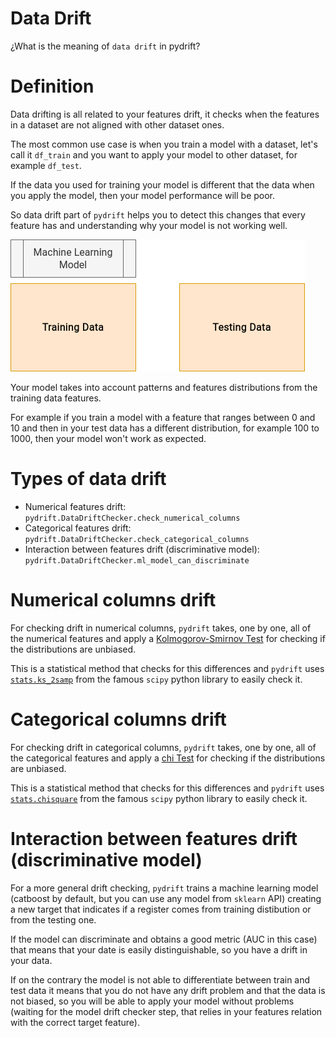 # Data Drift

¿What is the meaning of `data drift` in pydrift?

# Definition

Data drifting is all related to your features drift, it checks when the features in a dataset are not aligned with other dataset ones.

The most common use case is when you train a model with a dataset, let's call it `df_train` and you want to apply your model to other dataset, for example `df_test`.

If the data you used for training your model is different that the data when you apply the model, then your model performance will be poor.

So data drift part of `pydrift` helps you to detect this changes that every feature has and understanding why your model is not working well.

![General Use Case](../images/general_use_case.png)

Your model takes into account patterns and features distributions from the training data features.

For example if you train a model with a feature that ranges between 0 and 10 and then in your test data has a different distribution, for example 100 to 1000, then your model won't work as expected.

# Types of data drift

- Numerical features drift: `pydrift.DataDriftChecker.check_numerical_columns`
- Categorical features drift: `pydrift.DataDriftChecker.check_categorical_columns`
- Interaction between features drift (discriminative model): `pydrift.DataDriftChecker.ml_model_can_discriminate`

# Numerical columns drift

For checking drift in numerical columns, `pydrift` takes, one by one, all of the numerical features and apply a [Kolmogorov-Smirnov Test](http://www.real-statistics.com/non-parametric-tests/goodness-of-fit-tests/two-sample-kolmogorov-smirnov-test/) for checking if the distributions are unbiased.

This is a statistical method that checks for this differences and `pydrift` uses [`stats.ks_2samp`](https://docs.scipy.org/doc/scipy/reference/generated/scipy.stats.ks_2samp.html) from the famous `scipy` python library to easily check it.

# Categorical columns drift

For checking drift in categorical columns, `pydrift` takes, one by one, all of the categorical features and apply a [chi Test](http://www.real-statistics.com/chi-square-and-f-distributions/independence-testing/) for checking if the distributions are unbiased.

This is a statistical method that checks for this differences and `pydrift` uses [`stats.chisquare`](https://docs.scipy.org/doc/scipy/reference/generated/scipy.stats.chisquare.html) from the famous `scipy` python library to easily check it.

# Interaction between features drift (discriminative model)

For a more general drift checking, `pydrift` trains a machine learning model (catboost by default, but you can use any model from `sklearn` API) creating a new target that indicates if a register comes from training distibution or from the testing one.

If the model can discriminate and obtains a good metric (AUC in this case) that means that your date is easily distinguishable, so you have a drift in your data.

If on the contrary the model is not able to differentiate between train and test data it means that you do not have any drift problem and that the data is not biased, so you will be able to apply your model without problems (waiting for the model drift checker step, that relies in your features relation with the correct target feature).
